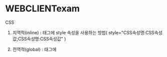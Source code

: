 # WEBCLIENTexam
CSS
1. 지역적(inline) : 태그에 style 속성을 사용하는 방법( style="CSS속성명:CSS속성값;CSS속성명:CSS속성값" )
2. 전역적(global) : <head>태그에 <style> 이라는 태그를 작성하고 컨텐트로 CSS 코드 작성하는 방법

    대상 {
      CSS속성명:CSS속성값;
      CSS속성명:CSS속성값;
        }       
    대상 - CSS Selector(선택자)
    
3.외부파일 : CSS 코드를 독립된 파일(xxx.css)로 생성해서 HTML 문서 안으로 포함시키는 방법
                      <link> 또는 import 구문을 사용
                      
***
                      
                       [src]
                       [src=1.png]
                       [src$=png]  (png로 끝나는)
                       [src^=duke]  (duke로 시작하는)
                       
 ***
 
        식1 && 식2  (식1이 true일때 식2 실행)
  
        식1 || 식2  (식1이 false일때 식2 실행)
        
***
        var 변수
        let 변수    (단한번만 가능)
        const 변수=초기값  (단한번만 가능, 할당된 값 변경불가)
        
***
## DOM 객체 찾기
      document.getElementsByTagName("태그명")[index]  --> Element 객체들을 저장한 유사 배열 객체
      document.getElementById("id속성값")  --> Element 객체 또는 null
 
      document.querySelector("찾으려는태그의 CSS선택자")  --> Element 객체 또는 null  (이때 id값이면 앞에 #을 붙여야함 ex. <h1> -> "h1"  /  <h1 id="t1"> -> "#t1")
      document.querySelectorAll("찾으려는태그의 CSS선택자")  --> Element 객체들을 저장한 유사 배열 객체
      
### 이벤트 핸들러 구현 방법
  1. 인라인 이벤트 모델
	<태그명 onxxx = "수행코드">
  2. 고전 이벤트 모델
	dom객체.onxxx = 함수
  3. 표준 이벤트 모델
  dom객체.addEventListener("xxx", 함수)
		
***
## 사이트이동
	location.href=url;
	
***
## 날짜 출력
	var d=new Date();
	d==Tue Feb 15 2022 09:18:09 GMT+0900 (한국 표준시)
	d.toLocaleString()==2022. 2. 15. 오전 9:18:09
	d.getFullYear();
	d.getMonth();
	d.getDate();
	d.getDay(); // 0 : 일요일
		...
***
## AJAX
		
### 웹클라이언트에서 웹서버에 요청 보내는방법
		1. 직접 URL 문자열입력
		2. <a>태그 사용
		3. <form>태그 사용
		4. 자바스크립트 코드(location.href)

Ajax 사용시- page이동 일어나지 않음
		
	  - 데이터 전송량 절약가능-> 모바일에 더욱 적합
		
### 구현방법
	
		1. XMLHttpRequest 객체 생성
			- let 변수 = new XMLHttpRequest();
		2. AJAX기술로 서버에 요청하고 응답왔을때 수행할 코드를 함수로 만들어 load핸들러에 등록
			- 변수.onload = 함수등록;
		3. AJAX로 요청하려는 서버프로그램의 URL을 가지고 정보를 작성 
			- 변수.open('요청방식', 'URL', true);  //asynchoronous면 true 아니면 false
		4. AJAX요청을 서버에 보냄
			- 변수.send();
#### [함수구현]
AJAX 통신에 대한 응답이 왔을때 수행하려는 기능 구현
		
일반 텍스트, XML, HTML,JSON, img, ... 에따라 구현방법이 달라짐
